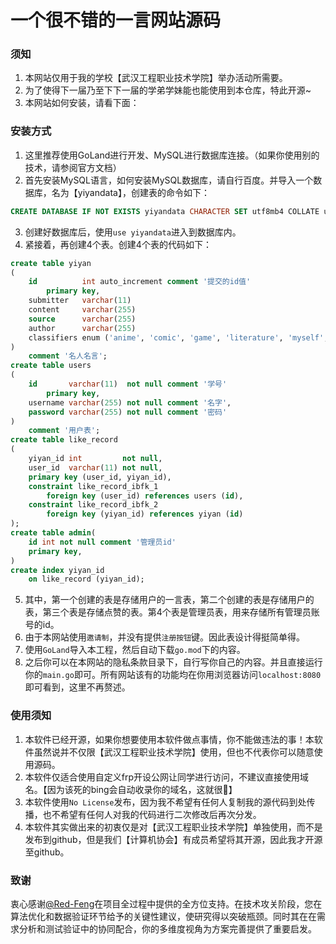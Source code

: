 # 一个很不错的一言网站源码

### 须知

1. 本网站仅用于我的学校【武汉工程职业技术学院】举办活动所需要。
2. 为了使得下一届乃至下下一届的学弟学妹能也能使用到本仓库，特此开源~
3. 本网站如何安装，请看下面：

### 安装方式

1. 这里推荐使用GoLand进行开发、MySQL进行数据库连接。（如果你使用别的技术，请参阅官方文档）
2. 首先安装MySQL语言，如何安装MySQL数据库，请自行百度。并导入一个数据库，名为【yiyandata】，创建表的命令如下：

```sql
CREATE DATABASE IF NOT EXISTS yiyandata CHARACTER SET utf8mb4 COLLATE utf8mb4_general_ci
```

3. 创建好数据库后，使用`use yiyandata`进入到数据库内。
4. 紧接着，再创建4个表。创建4个表的代码如下：

```sql
create table yiyan
(
    id          int auto_increment comment '提交的id值'
        primary key,
    submitter   varchar(11)                                                                                                          not null comment '提交者',
    content     varchar(255)                                                                                                         not null comment '名言',
    source      varchar(255)                                                                                                         not null comment '来源',
    author      varchar(255)                                                                                                         not null comment '作者',
    classifiers enum ('anime', 'comic', 'game', 'literature', 'myself', 'internet', 'other', 'video', 'poem', 'ncm', 'philosophy', 'funny') not null comment '分类'
)
    comment '名人名言';
create table users
(
    id       varchar(11)  not null comment '学号'
        primary key,
    username varchar(255) not null comment '名字',
    password varchar(255) not null comment '密码'
)
    comment '用户表';
create table like_record
(
    yiyan_id int         not null,
    user_id  varchar(11) not null,
    primary key (user_id, yiyan_id),
    constraint like_record_ibfk_1
        foreign key (user_id) references users (id),
    constraint like_record_ibfk_2
        foreign key (yiyan_id) references yiyan (id)
);
create table admin(
    id int not null comment '管理员id'
    primary key,
)
create index yiyan_id
    on like_record (yiyan_id);

```

5. 其中，第一个创建的表是存储用户的一言表，第二个创建的表是存储用户的表，第三个表是存储点赞的表。第4个表是管理员表，用来存储所有管理员账号的id。
6. 由于本网站使用`邀请制`，并没有提供`注册按钮`键。因此表设计得挺简单得。
7. 使用`GoLand`导入本工程，然后自动下载`go.mod`下的内容。
8. 之后你可以在本网站的隐私条款目录下，自行写你自己的内容。并且直接运行你的`main.go`即可。所有网站该有的功能均在你用浏览器访问`localhost:8080`即可看到，这里不再赘述。

### 使用须知

1. 本软件已经开源，如果你想要使用本软件做点事情，你不能做违法的事！本软件虽然说并不仅限【武汉工程职业技术学院】使用，但也不代表你可以随意使用源码。
2. 本软件仅适合使用自定义frp开设公网让同学进行访问，不建议直接使用域名。【因为该死的bing会自动收录你的域名，这就很💩】
3. 本软件使用`No License`发布，因为我不希望有任何人复制我的源代码到处传播，也不希望有任何人对我的代码进行二次修改后再次分发。
4. 本软件其实做出来的初衷仅是对【武汉工程职业技术学院】单独使用，而不是发布到github，但是我们【计算机协会】有成员希望将其开源，因此我才开源至github。

### 致谢

衷心感谢[@Red-Feng](https://github.com/Red-Feng)在项目全过程中提供的全方位支持。在技术攻关阶段，您在算法优化和数据验证环节给予的关键性建议，使研究得以突破瓶颈。同时其在在需求分析和测试验证中的协同配合，你的多维度视角为方案完善提供了重要启发。